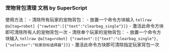 ### 宠物背包清理 文档 by SuperScript
使用方法：
    - 清除所有玩家的宠物背包：
        - 放置一个命令方块输入 `tellraw @a[tag=robot] {"rawtext":[{"text":"clearbag_single"}]}`
        - 激活此命令方块即可清除所有人的宠物背包一次
    - 清除单个玩家的宠物背包：
        - 放置一个命令方块输入 `tellraw @a[tag=robot] {"rawtext":[{"text":"clearbag_single"},{"selector":"玩家目标选择器"}]}`
        - 激活此命令方块即可清除指定玩家背包一次
